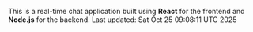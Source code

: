 This is a real-time chat application built using **React** for the frontend and **Node.js** for the backend.
Last updated: Sat Oct 25 09:08:11 UTC 2025
